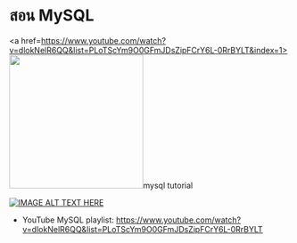 # สอน MySQL

<a href=https://www.youtube.com/watch?v=dlokNelR6QQ&list=PLoTScYm9O0GFmJDsZipFCrY6L-0RrBYLT&index=1><img src='http://i3.ytimg.com/vi/dlokNelR6QQ/maxresdefault.jpg' width=240>mysql tutorial</a>

[![IMAGE ALT TEXT HERE](http://i3.ytimg.com/vi/dlokNelR6QQ/maxresdefault.jpg)](https://www.youtube.com/watch?v=dlokNelR6QQ&list=PLoTScYm9O0GFmJDsZipFCrY6L-0RrBYLT&index=1)
* YouTube MySQL playlist: https://www.youtube.com/watch?v=dlokNelR6QQ&list=PLoTScYm9O0GFmJDsZipFCrY6L-0RrBYLT

